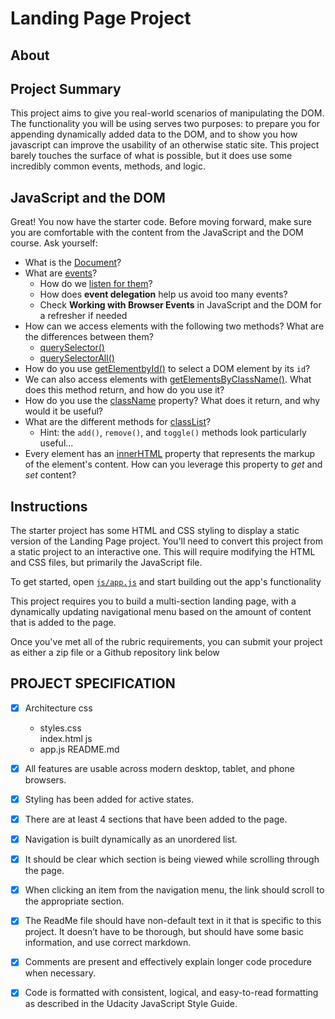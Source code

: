 # Landing Page Project

## About

## Project Summary
This project aims to give you real-world scenarios of manipulating the DOM. The functionality you will be using serves two purposes: to prepare you for appending dynamically added data to the DOM, and to show you how javascript can improve the usability of an otherwise static site. This project barely touches the surface of what is possible, but it does use some incredibly common events, methods, and logic.

## JavaScript and the DOM

Great! You now have the starter code. Before moving forward, make sure you are comfortable with the content from the JavaScript and the DOM course. Ask yourself:

*   What is the [Document](https://developer.mozilla.org/en-US/docs/Web/API/Document)?
*   What are [events](https://developer.mozilla.org/en-US/docs/Web/API/Event)?
    *   How do we [listen for them](https://developer.mozilla.org/en-US/docs/Web/API/EventTarget/addEventListener)?
    *   How does **event delegation** help us avoid too many events?
    *   Check **Working with Browser Events** in JavaScript and the DOM for a refresher if needed
*   How can we access elements with the following two methods? What are the differences between them?
    *   [querySelector()](https://developer.mozilla.org/en-US/docs/Web/API/Document/querySelector)
    *   [querySelectorAll()](https://developer.mozilla.org/en-US/docs/Web/API/Document/querySelectorAll)
*   How do you use [getElementbyId()](https://developer.mozilla.org/en-US/docs/Web/API/Document/getElementById) to select a DOM element by its `id`?
*   We can also access elements with [getElementsByClassName()](https://developer.mozilla.org/en-US/docs/Web/API/Document/getElementsByClassName). What does this method return, and how do you use it?
*   How do you use the [className](https://developer.mozilla.org/en-US/docs/Web/API/Element/className) property? What does it return, and why would it be useful?
*   What are the different methods for [classList](https://developer.mozilla.org/en-US/docs/Web/API/Element/classList#Methods)?
    *   Hint: the `add()`, `remove()`, and `toggle()` methods look particularly useful...
*   Every element has an [innerHTML](https://developer.mozilla.org/en-US/docs/Web/API/Element/innerHTML) property that represents the markup of the element's content. How can you leverage this property to _get_ and _set_ content?



## Instructions

The starter project has some HTML and CSS styling to display a static version of the Landing Page project. You'll need to convert this project from a static project to an interactive one. This will require modifying the HTML and CSS files, but primarily the JavaScript file.

To get started, open [`js/app.js`](https://github.com/udacity/fend/tree/refresh-2019/projects/landing-page)  and start building out the app's functionality

This project requires you to build a multi-section landing page, with a dynamically updating navigational menu based on the amount of content that is added to the page.

Once you've met all of the rubric requirements, you can submit your project as either a zip file or a Github repository link below

## PROJECT SPECIFICATION
- [x] Architecture
    css
    - styles.css    
    index.html
    js
    - app.js
    README.md

- [x] All features are usable across modern desktop, tablet, and phone browsers.
- [x] Styling has been added for active states.
- [x] There are at least 4 sections that have been added to the page.
- [x] Navigation is built dynamically as an unordered list.
- [x] It should be clear which section is being viewed while scrolling through the page.
- [x] When clicking an item from the navigation menu, the link should scroll to the appropriate section.
- [x] The ReadMe file should have non-default text in it that is specific to this project. It doesn’t have to be thorough, but should have some basic information, and use correct markdown.
- [x] Comments are present and effectively explain longer code procedure when necessary.
- [x] Code is formatted with consistent, logical, and easy-to-read formatting as described in the Udacity JavaScript Style Guide.

